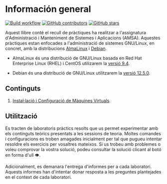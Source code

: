 # Información general

[![Build workflow](https://img.shields.io/github/actions/workflow/status/AMSA-2425-GEI-UDL/laboratoris/mdbook.yml?style=flat-square)](https://github.com/AMSA-2425-GEI-UDL/laboratoris/actions?query=branch%3Amain++)
[![GitHub contributors](https://img.shields.io/github/contributors/AMSA-2425-GEI-UDL/laboratoris?style=flat-square)](https://github.com/AMSA-2425-GEI-UDL/laboratoris/graphs/contributors)
[![GitHub stars](https://img.shields.io/github/stars/AMSA-2425-GEI-UDL/laboratoris?style=flat-square)](https://github.com/AMSA-2425-GEI-UDL/laboratoris/stargazers)

Aquest llibre conté el recull de pràctiques ha realitzar a l'assignatura d'Administració i Manteniment de Sistemes i Aplicacions (AMSA). Aquestes pràctiques estan enfocades a l'administració de sistemes GNU/Linux, en concret, amb la distribucions [AlmaLinux](https://almalinux.org/) i [Debian](https://www.debian.org/).

- AlmaLinux és una distribució de GNU/Linux basada en Red Hat Enterprise Linux (RHEL) i CentOS utilizarem la [versió 9.4](https://mirrors.almalinux.org/isos.html).

- Debian és una distribució de GNU/Linux utilitzarem la [versió 12.5.0](https://debian.uvigo.es/debian-cd/12.5.0/).

## Continguts

1. [Instal·lació i Configuració de Màquines Virtuals](./Install/main.md).

## Utilització

Es tracten de laboratoris pràctics resolts que us permet experimentar amb els continguts teòrics presentats a les sessions de teoria. Moltes comandes i configuracions es troben amagades inicialment per tal que pugueu intentar resoldre els exercicis per vosaltres mateixos. Si us trobeu amb problemes o voleu comprovar la vostra solució, podeu consultar la solució clicant al botó en forma d'ull 👁️.

Adicionalment, es demanara l'entrega d'informes per a cada laboratori. Aquests informes han d'intentar donar resposta a les preguntes plantejades en el context de cada laboratori.